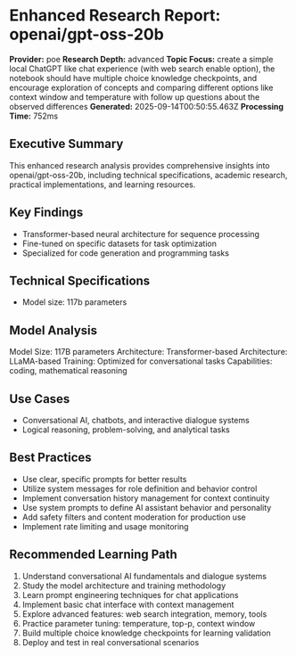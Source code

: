 # Enhanced Research Report: openai/gpt-oss-20b

**Provider:** poe
**Research Depth:** advanced
**Topic Focus:** create a simple local ChatGPT like chat experience (with web search enable option), the notebook should have multiple choice knowledge checkpoints, and encourage exploration of concepts and comparing different options like context window and temperature with follow up questions about the observed differences
**Generated:** 2025-09-14T00:50:55.463Z
**Processing Time:** 752ms

## Executive Summary

This enhanced research analysis provides comprehensive insights into openai/gpt-oss-20b, including technical specifications, academic research, practical implementations, and learning resources.

## Key Findings

- Transformer-based neural architecture for sequence processing
- Fine-tuned on specific datasets for task optimization
- Specialized for code generation and programming tasks

## Technical Specifications

- Model size: 117b parameters

## Model Analysis

Model Size: 117B parameters
Architecture: Transformer-based
Architecture: LLaMA-based
Training: Optimized for conversational tasks
Capabilities: coding, mathematical reasoning

## Use Cases

- Conversational AI, chatbots, and interactive dialogue systems
- Logical reasoning, problem-solving, and analytical tasks

## Best Practices

- Use clear, specific prompts for better results
- Utilize system messages for role definition and behavior control
- Implement conversation history management for context continuity
- Use system prompts to define AI assistant behavior and personality
- Add safety filters and content moderation for production use
- Implement rate limiting and usage monitoring

## Recommended Learning Path

1. Understand conversational AI fundamentals and dialogue systems
2. Study the model architecture and training methodology
3. Learn prompt engineering techniques for chat applications
4. Implement basic chat interface with context management
5. Explore advanced features: web search integration, memory, tools
6. Practice parameter tuning: temperature, top-p, context window
7. Build multiple choice knowledge checkpoints for learning validation
8. Deploy and test in real conversational scenarios

